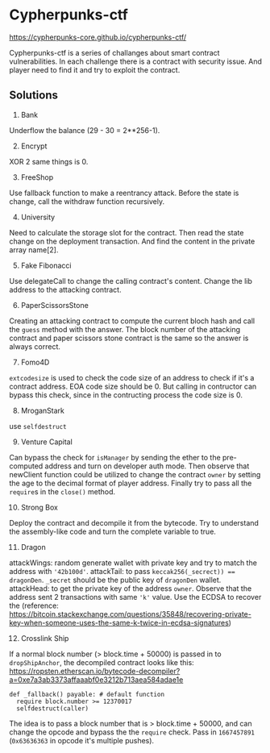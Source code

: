 # Cypherpunks-ctf

https://cypherpunks-core.github.io/cypherpunks-ctf/

Cypherpunks-ctf is a series of challanges about smart contract vulnerabilities. In each challenge there is a contract with security issue. And player need to find it and try to exploit the contract.

## Solutions

1. Bank

Underflow the balance (29 - 30 = 2\*\*256-1).

2. Encrypt

XOR 2 same things is 0.

3. FreeShop

Use fallback function to make a reentrancy attack. Before the state is change, call the withdraw function recursively.

4. University

Need to calculate the storage slot for the contract. Then read the state change on the deployment transaction. And find the content in the private array name[2].

5. Fake Fibonacci

Use delegateCall to change the calling contract's content. Change the lib address to the attacking contract.

6. PaperScissorsStone

Creating an attacking contract to compute the current bloch hash and call the `guess` method with the answer. The block number of the attacking contract and paper scissors stone contract is the same so the answer is always correct.

7. Fomo4D

`extcodesize` is used to check the code size of an address to check if it's a contract address. EOA code size should be 0. But calling in contructor can bypass this check, since in the contructing process the code size is 0.

8. MroganStark

use `selfdestruct`

9. Venture Capital

Can bypass the check for `isManager` by sending the ether to the pre-computed address and turn on developer auth mode. Then observe that newClient function could be utilized to change the contract `owner` by setting the age to the decimal format of player address. Finally try to pass all the `require`s in the `close()` method.

10. Strong Box

Deploy the contract and decompile it from the bytecode. Try to understand the assembly-like code and turn the complete variable to true.

11. Dragon

attackWings: random generate wallet with private key and try to match the address with `'42b100d'`.
attackTail: to pass `keccak256(_secrect)) == dragonDen`. `_secret` should be the public key of `dragonDen` wallet.
attackHead: to get the private key of the address `owner`. Observe that the address sent 2 transactions with same `'k'` value. Use the ECDSA to recover the
(reference: https://bitcoin.stackexchange.com/questions/35848/recovering-private-key-when-someone-uses-the-same-k-twice-in-ecdsa-signatures)

12. Crosslink Ship

If a normal block number (> block.time + 50000) is passed in to `dropShipAnchor`, the decompiled contract looks like this: https://ropsten.etherscan.io/bytecode-decompiler?a=0xe7a3ab3373affaaabf0e3212b713aea584adae1e

```
def _fallback() payable: # default function
  require block.number >= 12370017
  selfdestruct(caller)
```

The idea is to pass a block number that is > block.time + 50000, and can change the opcode and bypass the the `require` check. Pass in `1667457891` (`0x63636363` in opcode it's multiple pushes).
